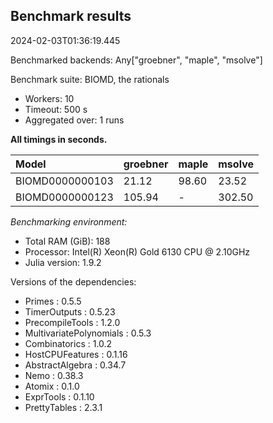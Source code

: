 ## Benchmark results

2024-02-03T01:36:19.445

Benchmarked backends: Any["groebner", "maple", "msolve"]

Benchmark suite: BIOMD, the rationals

- Workers: 10
- Timeout: 500 s
- Aggregated over: 1 runs

**All timings in seconds.**

|Model|groebner|maple|msolve|
|:----|---|---|---|
|BIOMD0000000103|21.12|98.60|23.52|
|BIOMD0000000123|105.94| - |302.50|

*Benchmarking environment:*

* Total RAM (GiB): 188
* Processor: Intel(R) Xeon(R) Gold 6130 CPU @ 2.10GHz
* Julia version: 1.9.2

Versions of the dependencies:

* Primes : 0.5.5
* TimerOutputs : 0.5.23
* PrecompileTools : 1.2.0
* MultivariatePolynomials : 0.5.3
* Combinatorics : 1.0.2
* HostCPUFeatures : 0.1.16
* AbstractAlgebra : 0.34.7
* Nemo : 0.38.3
* Atomix : 0.1.0
* ExprTools : 0.1.10
* PrettyTables : 2.3.1
